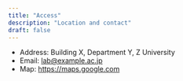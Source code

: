 ```yaml
---
title: "Access"
description: "Location and contact"
draft: false
---
```

- Address: Building X, Department Y, Z University  
- Email: lab@example.ac.jp  
- Map: <https://maps.google.com>

